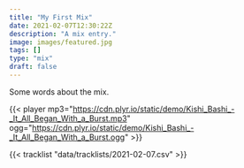```yaml
---
title: "My First Mix"
date: 2021-02-07T12:30:22Z
description: "A mix entry."
image: images/featured.jpg
tags: []
type: "mix"
draft: false
---
```


Some words about the mix.

{{< player mp3="https://cdn.plyr.io/static/demo/Kishi_Bashi_-_It_All_Began_With_a_Burst.mp3" ogg="https://cdn.plyr.io/static/demo/Kishi_Bashi_-_It_All_Began_With_a_Burst.ogg" >}}

{{< tracklist "data/tracklists/2021-02-07.csv" >}}
